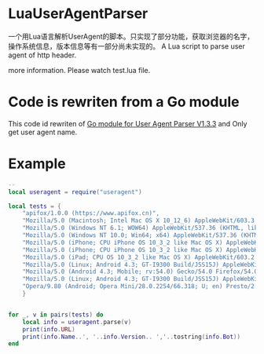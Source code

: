 # LuaUserAgentParser
一个用Lua语言解析UserAgent的脚本。只实现了部分功能，获取浏览器的名字，操作系统信息，版本信息等有一部分尚未实现的。
A Lua script to parse user agent of http header.

more information. Please watch test.lua file.

# Code is rewriten from a Go module

This code id rewriten of [Go module for User Agent Parser V1.3.3](https://github.com/mileusna/useragent/tree/v1.3.3) and Only get user agent name.

# Example

```lua
--
local useragent = require("useragent")

local tests = {
    "apifox/1.0.0 (https://www.apifox.cn)",
    "Mozilla/5.0 (Macintosh; Intel Mac OS X 10_12_6) AppleWebKit/603.3.8 (KHTML, like Gecko) Version/10.1.2 Safari/603.3.8",
    "Mozilla/5.0 (Windows NT 6.1; WOW64) AppleWebKit/537.36 (KHTML, like Gecko) Chrome/59.0.3071.115 Safari/537.36",
    "Mozilla/5.0 (Windows NT 10.0; Win64; x64) AppleWebKit/537.36 (KHTML, like Gecko) Chrome/115.0.0.0 Safari/537.36",
    "Mozilla/5.0 (iPhone; CPU iPhone OS 10_3_2 like Mac OS X) AppleWebKit/603.2.4 (KHTML, like Gecko) Version/10.0 Mobile/14F89 Safari/602.1",
    "Mozilla/5.0 (iPhone; CPU iPhone OS 10_3_2 like Mac OS X) AppleWebKit/603.2.4 (KHTML, like Gecko) FxiOS/8.1.1b4948 Mobile/14F89 Safari/603.2.4",
    "Mozilla/5.0 (iPad; CPU OS 10_3_2 like Mac OS X) AppleWebKit/603.2.4 (KHTML, like Gecko) Version/10.0 Mobile/14F89 Safari/602.1",
    "Mozilla/5.0 (Linux; Android 4.3; GT-I9300 Build/JSS15J) AppleWebKit/537.36 (KHTML, like Gecko) Chrome/59.0.3071.125 Mobile Safari/537.36",
    "Mozilla/5.0 (Android 4.3; Mobile; rv:54.0) Gecko/54.0 Firefox/54.0",
    "Mozilla/5.0 (Linux; Android 4.3; GT-I9300 Build/JSS15J) AppleWebKit/537.36 (KHTML, like Gecko) Chrome/55.0.2883.91 Mobile Safari/537.36 OPR/42.9.2246.119956",
    "Opera/9.80 (Android; Opera Mini/28.0.2254/66.318; U; en) Presto/2.12.423 Version/12.16"
    }


for _, v in pairs(tests) do
    local info = useragent.parse(v)
    print(info.URL)
    print(info.Name..', '..info.Version.. ','..tostring(info.Bot))
end
```
